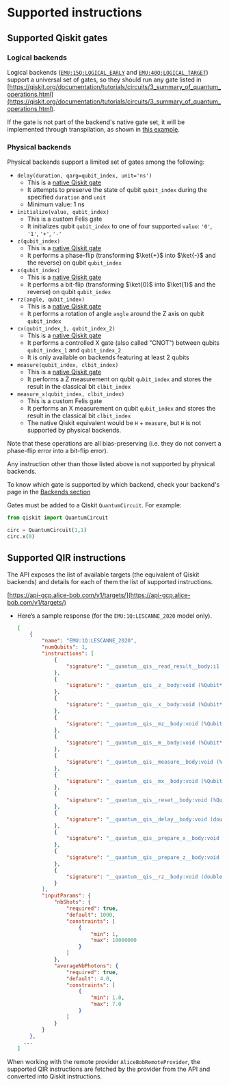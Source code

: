 # Supported instructions

## Supported Qiskit gates

### Logical backends

Logical backends ([`EMU:15Q:LOGICAL_EARLY`](../backends/backends_list/logical_early.md) and [`EMU:40Q:LOGICAL_TARGET`](../backends/backends_list/logical_target.md)) support a universal set of gates, so they should run any gate listed in [https://qiskit.org/documentation/tutorials/circuits/3_summary_of_quantum_operations.html](https://qiskit.org/documentation/tutorials/circuits/3_summary_of_quantum_operations.html).

If the gate is not part of the backend's native gate set, it will be implemented through transpilation, as shown in [this example](../getting_started/logical_example.md).

### Physical backends

Physical backends support a limited set of gates among the following:

- `delay(duration, qarg=qubit_index, unit='ns')`
    - This is a [native Qiskit gate](https://docs.quantum.ibm.com/api/qiskit/qiskit.circuit.Delay)
    - It attempts to preserve the state of qubit `qubit_index` during the specified `duration` and `unit`
    - Minimum value: 1 ns
- `initialize(value, qubit_index)`
    - This is a custom Felis gate
    - It initializes qubit `qubit_index` to one of four supported `value`:   `'0'`, `'1'`, `'+'`, `'-'`
- `z(qubit_index)`
    - This is a [native Qiskit gate](https://docs.quantum.ibm.com/api/qiskit/qiskit.circuit.library.ZGate)
    - It performs a phase-flip (transforming $\ket{+}$ into $\ket{-}$ and the reverse) on qubit `qubit_index`
- `x(qubit_index)`
    - This is a [native Qiskit gate](https://docs.quantum.ibm.com/api/qiskit/qiskit.circuit.library.XGate)
    - It performs a bit-flip (transforming $\ket{0}$ into $\ket{1}$ and the reverse) on qubit `qubit_index`
- `rz(angle, qubit_index)`
	- This is a [native Qiskit gate](https://docs.quantum.ibm.com/api/qiskit/qiskit.circuit.library.RZGate)
	- It performs a rotation of angle `angle` around the Z axis on qubit `qubit_index`
- `cx(qubit_index_1, qubit_index_2)`
	- This is a [native Qiskit gate](https://docs.quantum.ibm.com/api/qiskit/qiskit.circuit.library.CXGate)
	- It performs a controlled X gate (also called "CNOT") between qubits `qubit_index_1` and `qubit_index_2`
	- It is only available on backends featuring at least 2 qubits
- `measure(qubit_index, clbit_index)`
    - This is a [native Qiskit gate](https://docs.quantum.ibm.com/api/qiskit/qiskit.circuit.library.Measure)
    - It performs a Z measurement on qubit `qubit_index` and stores the result in the classical bit `clbit_index`
- `measure_x(qubit_index, clbit_index)`
    - This is a custom Felis gate
    - It performs an X measurement on qubit `qubit_index` and stores the result in the classical bit `clbit_index`
    - The native Qiskit equivalent would be `H` + `measure`, but `H` is not supported by physical backends.

Note that these operations are all bias-preserving (i.e. they do not convert a phase-flip error into a bit-flip error).

Any instruction other than those listed above is not supported by physical backends.

To know which gate is supported by which backend, check your backend's page in the [Backends section](../backends/about_backends.md)

Gates must be added to a Qiskit `QuantumCircuit`. For example:

```python
from qiskit import QuantumCircuit

circ = QuantumCircuit(1,1)
circ.x(0)
```

## Supported QIR instructions

The API exposes the list of available targets (the equivalent of Qiskit backends) and details for each of them the list of supported instructions.

[https://api-gcp.alice-bob.com/v1/targets/](https://api-gcp.alice-bob.com/v1/targets/)

- Here’s a sample response (for the `EMU:1Q:LESCANNE_2020` model only).
    
    ```json
    [
    	{
    		"name": "EMU:1Q:LESCANNE_2020",
    		"numQubits": 1,
    		"instructions": [
    			{
    				"signature": "__quantum__qis__read_result__body:i1 (%Result*)"
    			},
    			{
    				"signature": "__quantum__qis__z__body:void (%Qubit*)"
    			},
    			{
    				"signature": "__quantum__qis__x__body:void (%Qubit*)"
    			},
    			{
    				"signature": "__quantum__qis__mz__body:void (%Qubit*, %Result*)"
    			},
    			{
    				"signature": "__quantum__qis__m__body:void (%Qubit*, %Result*)"
    			},
    			{
    				"signature": "__quantum__qis__measure__body:void (%Qubit*, %Result*)"
    			},
    			{
    				"signature": "__quantum__qis__mx__body:void (%Qubit*, %Result*)"
    			},
    			{
    				"signature": "__quantum__qis__reset__body:void (%Qubit*)"
    			},
    			{
    				"signature": "__quantum__qis__delay__body:void (double, %Qubit*)"
    			},
    			{
    				"signature": "__quantum__qis__prepare_x__body:void (i1, %Qubit*)"
    			},
    			{
    				"signature": "__quantum__qis__prepare_z__body:void (i1, %Qubit*)"
    			},
    			{
    				"signature": "__quantum__qis__rz__body:void (double, %Qubit*)"
    			}
    		],
    		"inputParams": {
    			"nbShots": {
    				"required": true,
    				"default": 1000,
    				"constraints": [
    					{
    						"min": 1,
    						"max": 10000000
    					}
    				]
    			},
    			"averageNbPhotons": {
    				"required": true,
    				"default": 4.0,
    				"constraints": [
    					{
    						"min": 1.0,
    						"max": 7.0
    					}
    				]
    			}
    		}
    	},
      ...
    ]
    ```
    

When working with the remote provider `AliceBobRemoteProvider`, the supported QIR instructions are fetched by the provider from the API and converted into Qiskit instructions.